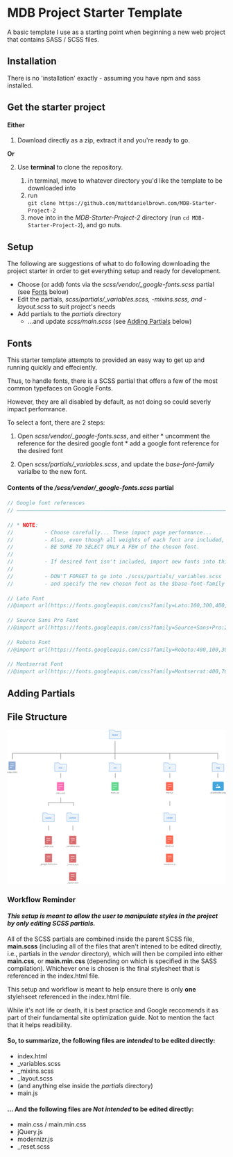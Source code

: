 MDB Project Starter Template
=========

A basic template I use as a starting point when beginning a new web project that contains SASS / SCSS files.

## Installation

There is no 'installation' exactly - assuming you have npm and sass installed.

## Get the starter project

#### Either

1. Download directly as a zip, extract it and you're ready to go.  

  **Or**

2. Use __terminal__ to clone the repository.  

    1. in terminal, move to whatever directory you'd like the template to be downloaded into  
    2. run  
            `git clone https://github.com/mattdanielbrown.com/MDB-Starter-Project-2   `   
    3. move into in the _MDB-Starter-Project-2_ directory (run `cd MDB-Starter-Project-2`), and go nuts.

## Setup

The following are suggestions of what to do following downloading the project starter in order to get everything setup and ready for development.

  * Choose (or add) fonts via the *scss/vendor/_google-fonts.scss* partial (see [Fonts](https://github.com/mattdanielbrown/MDB-Starter-Project-2/blob/master/README.md#fonts) below)
  * Edit the partials, *scss/partials/_variables.scss, -mixins.scss, and -layout.scss* to suit project's needs
  * Add partials to the *partials* directory
    * ...and update *scss/main.scss* (see [Adding Partials](https://github.com/mattdanielbrown/MDB-Starter-Project-2/blob/master/README.md#adding-partials) below)


## Fonts

This starter template attempts to provided an easy way to get up and running quickly and effeciently.

Thus, to handle fonts, there is a SCSS partial that offers a few of the most common typefaces on Google Fonts.

However, they are all disabled by default, as not doing so could severly impact perfomrance.

To select a font, there are 2 steps:

  1. Open *scss/vendor/_google-fonts.scss*, and either
    * uncomment the reference for the desired google font
    * add a google font reference for the desired font
  
  2. Open *scss/partials/_variables.scss*, and update the *base-font-family* varialbe to the new font.
  
#### Contents of the */scss/vendor/_google-fonts.scss* partial

```scss
// Google font references
// –––––––––––––––––––––––––––––––––––––––––––––––––––––––––––––––––––––––––––––––––––––––––––––

// * NOTE:
//          - Choose carefully... These impact page performance...
//          - Also, even though all weights of each font are included,
//          - BE SURE TO SELECT ONLY A FEW of the chosen font.
//
//          - If desired font isn't included, import new fonts into this file.
//
//          - DON'T FORGET to go into ./scss/partials/_variables.scss
//          - and specify the new chosen font as the $base-font-family variable.

// Lato Font
//@import url(https://fonts.googleapis.com/css?family=Lato:100,300,400,700,900);

// Source Sans Pro Font
//@import url(https://fonts.googleapis.com/css?family=Source+Sans+Pro:200,300,400,600,700,900);

// Roboto Font
//@import url(https://fonts.googleapis.com/css?family=Roboto:400,100,300,500,700,900);

// Montserrat Font
//@import url(https://fonts.googleapis.com/css?family=Montserrat:400,700);
```

## Adding Partials


## File Structure

![File-Structure](https://raw.githubusercontent.com/mattdanielbrown/MDB-Starter-Project-2/master/img/FileStructure.png)

### Workflow Reminder

#### *This setup is meant to allow the user to manipulate styles in the project by __only__ editing SCSS partials.*

All of the SCSS partials are combined inside the parent SCSS file, **main.scss** (including all of the files that aren't intened to be edited directly, i.e., partials in the _vendor_ directory), which will then be compiled into either **main.css**, or **main.min.css** (depending on which is specified in the SASS compilation). Whichever one is chosen is the final stylesheet that is referenced in the index.html file.

This setup and workflow is meant to help ensure there is only **one** stylehseet referenced in the index.html file.

While it's not life or death, it is best practice and Google reccomends it as part of their fundamental site optimization guide. Not to mention the fact that it helps readibility.

#### So, to summarize, the following files are *__intended__* to be edited directly:

* index.html
* _variables.scss
* _mixins.scss
* _layout.scss
* (and anything else inside the _partials_ directory)
* main.js

#### ... And the following files are *__Not__* *__intended__* to be edited directly:

* main.css / main.min.css
* jQuery.js
* modernizr.js
* _reset.scss
